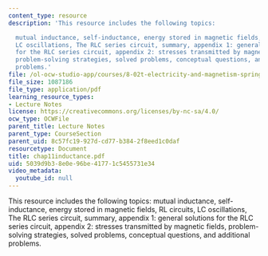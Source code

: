 ```yaml
---
content_type: resource
description: 'This resource includes the following topics:

  mutual inductance, self-inductance, energy stored in magnetic fields, RL circuits,
  LC oscillations, The RLC series circuit, summary, appendix 1: general solutions
  for the RLC series circuit, appendix 2: stresses transmitted by magnetic fields,
  problem-solving strategies, solved problems, conceptual questions, and additional
  problems.'
file: /ol-ocw-studio-app/courses/8-02t-electricity-and-magnetism-spring-2005/5039d9b38e0e96be41771c5455731e34_chap11inductance.pdf
file_size: 1087186
file_type: application/pdf
learning_resource_types:
- Lecture Notes
license: https://creativecommons.org/licenses/by-nc-sa/4.0/
ocw_type: OCWFile
parent_title: Lecture Notes
parent_type: CourseSection
parent_uid: 8c57fc19-927d-cd77-b384-2f8eed1c0daf
resourcetype: Document
title: chap11inductance.pdf
uid: 5039d9b3-8e0e-96be-4177-1c5455731e34
video_metadata:
  youtube_id: null
---
```

This resource includes the following topics:
mutual inductance, self-inductance, energy stored in magnetic fields, RL circuits, LC oscillations, The RLC series circuit, summary, appendix 1: general solutions for the RLC series circuit, appendix 2: stresses transmitted by magnetic fields, problem-solving strategies, solved problems, conceptual questions, and additional problems.